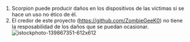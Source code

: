 1. Scorpion puede producir daños en los dispositivos de las víctimas si se hace un uso no ético de él.
2. El credor de este proyecto (https://github.com/ZombieGeeK0) no tiene la resposabilidad de los daños que se puedan ocasionar.
![istockphoto-139867351-612x612](https://github.com/ZombieGeeK0/Scorpion/assets/158185295/1cc9d848-0ce9-4b3c-a8b7-6d659d24e0c4)
